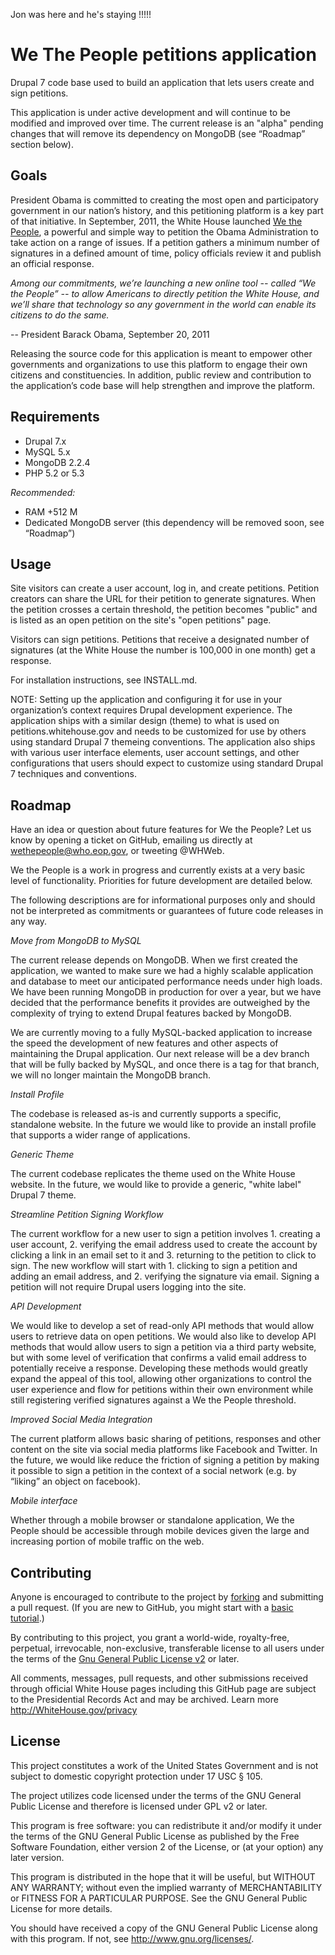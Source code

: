 Jon was here and he's staying !!!!!


# We The People petitions application

Drupal 7 code base used to build an application that lets users create and sign petitions.

This application is under active development and will continue to be modified and improved over time. The current release is an "alpha" pending changes that will remove its dependency on MongoDB (see “Roadmap” section below).

## Goals

President Obama is committed to creating the most open and participatory government in our nation’s history, and this petitioning platform is a key part of that initiative. In September, 2011, the White House launched [We the People](http://petitions.whitehouse.gov), a powerful and simple way to petition the Obama Administration to take action on a range of issues. If a petition gathers a minimum number of signatures in a defined amount of time, policy officials review it and publish an official response.

*Among our commitments, we’re launching a new online tool -- called “We the People” -- to allow Americans to directly petition the White House, and we’ll share that technology so any government in the world can enable its citizens to do the same.*

-- President Barack Obama, September 20, 2011

Releasing the source code for this application is meant to empower other governments and organizations to use this platform to engage their own citizens and constituencies. In addition, public review and contribution to the application’s code base will help strengthen and improve the platform.

## Requirements

* Drupal 7.x
* MySQL 5.x
* MongoDB 2.2.4
* PHP 5.2 or 5.3

*Recommended:*

* RAM +512 M
* Dedicated MongoDB server (this dependency will be removed soon, see “Roadmap”)

## Usage

Site visitors can create a user account, log in, and create petitions. Petition creators can share the URL for their petition to generate signatures. When the petition crosses a certain threshold, the petition becomes "public" and is listed as an open petition on the site's "open petitions" page.

Visitors can sign petitions. Petitions that receive a designated number of signatures (at the White House the number is 100,000 in one month) get a response.

For installation instructions, see INSTALL.md.

NOTE: Setting up the application and configuring it for use in your organization’s context requires Drupal development experience. The application ships with a similar design (theme) to what is used on petitions.whitehouse.gov and needs to be customized for use by others using standard Drupal 7 themeing conventions. The application also ships with various user interface elements, user account settings, and other configurations that users should expect to customize using standard Drupal 7 techniques and conventions.

## Roadmap

Have an idea or question about future features for We the People? Let us know by opening a ticket on GitHub, emailing us directly at wethepeople@who.eop.gov, or tweeting @WHWeb.

We the People is a work in progress and currently exists at a very basic level of functionality. Priorities for future development are detailed below.

The following descriptions are for informational purposes only and should not be interpreted as commitments or guarantees of future code releases in any way.

*Move from MongoDB to MySQL*

The current release depends on MongoDB. When we first created the application, we wanted to make sure we had a highly scalable application and database to meet our anticipated performance needs under high loads. We have been running MongoDB in production for over a year, but we have decided that the performance benefits it provides are outweighed by the complexity of trying to extend Drupal features backed by MongoDB.

We are currently moving to a fully MySQL-backed application to increase the speed the development of new features and other aspects of maintaining the Drupal application. Our next release will be a dev branch that will be fully backed by MySQL, and once there is a tag for that branch, we will no longer maintain the MongoDB branch.

*Install Profile*

The codebase is released as-is and currently supports a specific, standalone website. In the future we would like to provide an install profile that supports a wider range of applications.

*Generic Theme*

The current codebase replicates the theme used on the White House website. In the future, we would like to provide a generic, "white label" Drupal 7 theme.

*Streamline Petition Signing Workflow*

The current workflow for a new user to sign a petition involves 1. creating a user account, 2. verifying the email address used to create the account by clicking a link in an email set to it and 3. returning to the petition to click to sign.
The new workflow will start with 1. clicking to sign a petition and adding an email address, and 2. verifying the signature via email. Signing a petition will not require Drupal users logging into the site.

*API Development*

We would like to develop a set of read-only API methods that would allow users to retrieve data on open petitions. We would also like to develop API methods that would allow users to sign a petition via a third party website, but with some level of verification that confirms a valid email address to potentially receive a response. Developing these methods would greatly expand the appeal of this tool, allowing other organizations to control the user experience and flow for petitions within their own environment while still registering verified signatures against a We the People threshold.

*Improved Social Media Integration*

The current platform allows basic sharing of petitions, responses and other content on the site via social media platforms like Facebook and Twitter. In the future, we would like reduce the friction of signing a petition by making it possible to sign a petition in the context of a social network (e.g. by “liking” an object on facebook).

*Mobile interface*

Whether through a mobile browser or standalone application, We the People should be accessible through mobile devices given the large and increasing portion of mobile traffic on the web.

## Contributing

Anyone is encouraged to contribute to the project by [forking](https://help.github.com/articles/fork-a-repo) and submitting a pull request. (If you are new to GitHub, you might start with a [basic tutorial](https://help.github.com/articles/set-up-git).)

By contributing to this project, you grant a world-wide, royalty-free, perpetual, irrevocable, non-exclusive, transferable license to all users under the terms of the [Gnu General Public License v2](http://www.gnu.org/licenses/gpl-2.0.html) or later.

All comments, messages, pull requests, and other submissions received through official White House pages including this GitHub page are subject to the Presidential Records Act and may be archived. Learn more http://WhiteHouse.gov/privacy

## License

This project constitutes a work of the United States Government and is not subject to domestic copyright protection under 17 USC § 105.

The project utilizes code licensed under the terms of the GNU General Public License and therefore is licensed under GPL v2 or later.

This program is free software: you can redistribute it and/or modify it under the terms of the GNU General Public License as published by the Free Software Foundation, either version 2 of the License, or (at your option) any later version.

This program is distributed in the hope that it will be useful, but WITHOUT ANY WARRANTY; without even the implied warranty of MERCHANTABILITY or FITNESS FOR A PARTICULAR PURPOSE. See the GNU General Public License for more details.

You should have received a copy of the GNU General Public License along with this program. If not, see http://www.gnu.org/licenses/.
